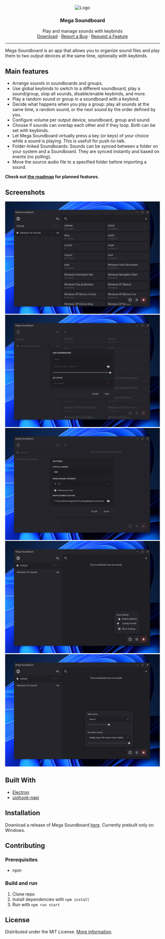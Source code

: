 <!-- PROJECT LOGO -->
<p align="center">
  <img src="src/res/img/icon.ico" alt="Logo" width="80" height="80">
  <h3 align="center">Mega Soundboard</h3>

  <p align="center">
    Play and manage sounds with keybinds
    <br/>
    <a href="https://github.com/Tom4nt/Mega-Soundboard/releases">Download</a>
    ·
    <a href="https://github.com/Tom4nt/Mega-Soundboard/issues/new?assignees=Tom4nt&labels=BUG&projects=&template=bug_report.md&title=">Report a Bug</a>
    ·
    <a href="https://github.com/Tom4nt/Mega-Soundboard/issues/new?assignees=Tom4nt&labels=New+Feature&projects=&template=feature-request.md&title=">Request a Feature</a>
  </p>
</p>

---

Mega Soundboard is an app that allows you to organize sound files and play them to two output devices at the same time, optionally with keybinds.

## Main features
* Arrange sounds in soundboards and groups.
* Use global keybinds to switch to a different soundboard, play a sound/group, stop all sounds, disable/enable keybinds, and more.
* Play a random sound or group in a soundboard with a keybind.
* Decide what happens when you play a group: play all sounds at the same time, a random sound, or the next sound by the order defined by you.
* Configure volume per output device, soundboard, group and sound.
* Choose if sounds can overlap each other and if they loop. Both can be set with keybinds.
* Let Mega Soundboard virtually press a key (or keys) of your choice while a sound is playing. This is usefull for push-to-talk.
* Folder-linked Soundboards: Sounds can be synced between a folder on your system and a Soundboard. They are synced instantly and based on events (no polling).
* Move the source audio file to a specified folder before importing a sound.

**Check out [the roadmap](https://github.com/Tom4nt/Mega-Soundboard/wiki/Roadmap) for planned features.**

## Screenshots
![d](doc/images/main.png)
![d](doc/images/addSoundboard.png)
![d](doc/images/settings.png)
![d](doc/images/quickSettings.png)
![d](doc/images/devices.png)

## Built With
* [Electron](https://www.electronjs.org/)
* [uiohook-napi](https://github.com/SnosMe/uiohook-napi/)

## Installation
Download a release of Mega Soundboard [here](https://github.com/Tom4nt/Mega-Soundboard/releases). Currently prebuilt only on Windows.

## Contributing
### Prerequisites
* npm
### Build and run
1. Clone repo
2. Install dependencies with `npm install`
3. Run with `npm run start`

## License
Distributed under the MIT License. [More information](https://github.com/Tom4nt/Mega-Soundboard/blob/master/LICENSE).

